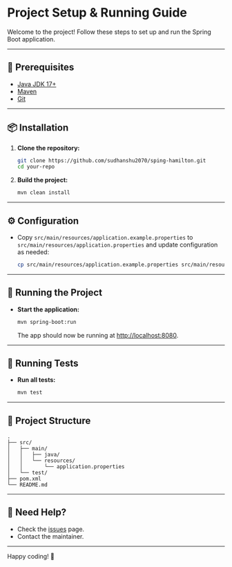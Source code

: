 # Project Setup & Running Guide

Welcome to the project! Follow these steps to set up and run the Spring Boot application.

---

## 🚀 Prerequisites

- [Java JDK 17+](https://adoptopenjdk.net/)
- [Maven](https://maven.apache.org/)
- [Git](https://git-scm.com/)

---

## 📦 Installation

1. **Clone the repository:**
    ```bash
    git clone https://github.com/sudhanshu2070/sping-hamilton.git
    cd your-repo
    ```

2. **Build the project:**
    ```bash
    mvn clean install
    ```

---

## ⚙️ Configuration

- Copy `src/main/resources/application.example.properties` to `src/main/resources/application.properties` and update configuration as needed:
    ```bash
    cp src/main/resources/application.example.properties src/main/resources/application.properties
    ```

---

## 🏃 Running the Project

- **Start the application:**
    ```bash
    mvn spring-boot:run
    ```
    The app should now be running at [http://localhost:8080](http://localhost:8080).

---

## 🧪 Running Tests

- **Run all tests:**
    ```bash
    mvn test
    ```

---

## 📁 Project Structure

```plaintext
.
├── src/
│   ├── main/
│   │   ├── java/
│   │   └── resources/
│   │       └── application.properties
│   └── test/
├── pom.xml
└── README.md
```

---

## 🙋 Need Help?

- Check the [issues](https://github.com/sudhanshu2070/) page.
- Contact the maintainer.

---

Happy coding! 🎉